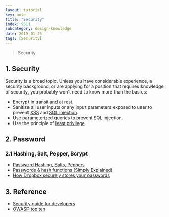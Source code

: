 ```yaml
---
layout: tutorial
key: note
title: "Security"
index: 9511
subcategory: design-knowledge
date: 2019-01-25
tags: [Security]
---
```


> Security

## 1. Security
Security is a broad topic.  Unless you have considerable experience, a security background, or are applying for a position that requires knowledge of security, you probably won't need to know more than the basics:

* Encrypt in transit and at rest.
* Sanitize all user inputs or any input parameters exposed to user to prevent [XSS](https://en.wikipedia.org/wiki/Cross-site_scripting) and [SQL injection](https://en.wikipedia.org/wiki/SQL_injection).
* Use parameterized queries to prevent SQL injection.
* Use the principle of [least privilege](https://en.wikipedia.org/wiki/Principle_of_least_privilege).

## 2. Password
### 2.1 Hashing, Salt, Pepper, Bcrypt
* [Password Hashing, Salts, Peppers](https://www.youtube.com/watch?v=--tnZMuoK3E)
* [Passwords & hash functions (Simply Explained)](https://www.youtube.com/watch?v=cczlpiiu42M)
* [How Dropbox securely stores your passwords](https://blogs.dropbox.com/tech/2016/09/how-dropbox-securely-stores-your-passwords/)

## 3. Reference
* [Security guide for developers](https://github.com/FallibleInc/security-guide-for-developers)
* [OWASP top ten](https://www.owasp.org/index.php/OWASP_Top_Ten_Cheat_Sheet)
